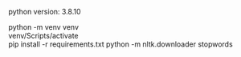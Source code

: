 python version:  3.8.10 



python -m venv venv   
venv/Scripts/activate  
pip install -r requirements.txt 
python -m nltk.downloader stopwords